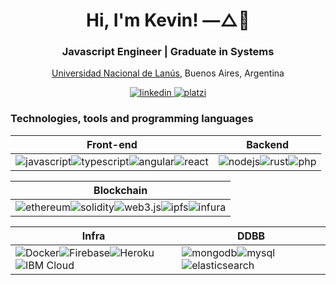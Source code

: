 <!-- Hex colors https://colorswall.com/search || https://brandcolors.net/ -->

<h1 align="center">Hi, I'm Kevin! —△🌈</h1>
<h3 align="center">Javascript Engineer | Graduate in Systems</h3>
<p align="center">
  <a href="http://www.unla.edu.ar/" target="_blank" alt="National University of Lanus">Universidad Nacional de Lanús</a>, Buenos Aires, Argentina
</p>

<p align="center">
<a href="https://www.linkedin.com/in/kevinfiorentino/">
<img src="https://img.shields.io/badge/LinkedIn-0077B5?style=for-the-badge&logo=linkedin&logoColor=white" alt="linkedin">
</a>
<a href="https://platzi.com/p/KevinFiorentino/">
<img src="https://img.shields.io/badge/platzi-7fc719?style=for-the-badge&logo=platzi&logoColor=white" alt="platzi">
</a>
</p>
  
<h3 align="left">Technologies, tools and programming languages</h3>

<div align="center">

| Front-end | Backend |
| ------------- | ------------- |
| <img src="https://img.shields.io/badge/JavaScript-F7DF1E?style=for-the-badge&logo=javascript&logoColor=black" alt="javascript"><img src="https://img.shields.io/badge/typescript-007acc?style=for-the-badge&logo=typescript&logoColor=white" alt="typescript"><img src="https://img.shields.io/badge/Angular-c3002f?style=for-the-badge&logo=angular&logoColor=white" alt="angular"><img src="https://img.shields.io/badge/react-00d8ff?style=for-the-badge&logo=react&logoColor=white" alt="react">  | <img src="https://img.shields.io/badge/nodejs-68a063?style=for-the-badge&logo=javascript&logoColor=white" alt="nodejs"><img src="https://img.shields.io/badge/rust-b7410e?style=for-the-badge&logo=rust&logoColor=white" alt="rust"><img src="https://img.shields.io/badge/php-8993be?style=for-the-badge&logo=php&logoColor=white" alt="php"> |

| Blockchain |
| ------------- |
| <img src="https://img.shields.io/badge/ethereum-9e70be?style=for-the-badge&logo=ethereum&logoColor=white" alt="ethereum"><img src="https://img.shields.io/badge/solidity-272525?style=for-the-badge&logo=solidity&logoColor=white" alt="solidity"><img src="https://img.shields.io/badge/web3.js-ef6830?style=for-the-badge&logo=web3.js&logoColor=white" alt="web3.js"><img src="https://img.shields.io/badge/ipfs-041727?style=for-the-badge&logo=ipfs&logoColor=white" alt="ipfs"><img src="https://img.shields.io/badge/infura-ff6b4a?style=for-the-badge&logo=infura&logoColor=white" alt="infura"> |

| Infra | DDBB |
| ------------- | ------------- |
| <img src="https://img.shields.io/badge/docker-0db7ed?style=for-the-badge&logo=docker&logoColor=white" alt="Docker"><img src="https://img.shields.io/badge/firebase-FFA611?style=for-the-badge&logo=firebase&logoColor=white" alt="Firebase"><img src="https://img.shields.io/badge/heroku-6762a6?style=for-the-badge&logo=heroku&logoColor=white" alt="Heroku"><img src="https://img.shields.io/badge/ibmcloud-006699?style=for-the-badge&logo=ibm&logoColor=white" alt="IBM Cloud"> | <img src="https://img.shields.io/badge/mongodb-13aa52?style=for-the-badge&logo=mongodb&logoColor=white" alt="mongodb"><img src="https://img.shields.io/badge/mysql-00758f?style=for-the-badge&logo=mysql&logoColor=white" alt="mysql"><img src="https://img.shields.io/badge/elasticsearch-24bbb1?style=for-the-badge&logo=elasticsearch&logoColor=white" alt="elasticsearch"> |

</div>

<!--
<h3>Stats</h3>
<p>
  <img src="https://github-readme-stats.vercel.app/api/top-langs/?username=kevinfiorentino&theme=dark&hide=php,html,jupyter%20notebook&count_private=true&show_icons=true" alt="langs">
  <img src="https://github-readme-stats.vercel.app/api?username=kevinfiorentino&show_icons=true&theme=dark&count_private=true&show_icons=true" alt="stats">
  <img src="https://github-readme-stats.vercel.app/api/wakatime?username=kevinfiorentino&theme=dark" alt="wakatime">
</p>
-->
